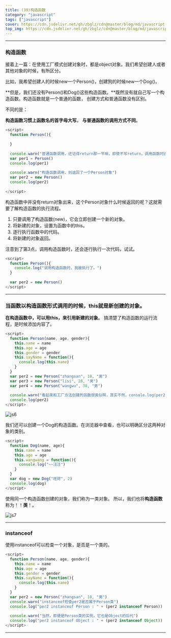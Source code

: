 ```yaml
---
title: (39)构造函数
category: "javascript"
tags: ["javascript"]
cover: https://cdn.jsdelivr.net/gh/zbglz/cdn@master/blog/md/javascript.svg
top_img: https://cdn.jsdelivr.net/gh/zbglz/cdn@master/blog/md/javascript.svg
---
```


***

### 构造函数

接着上一篇：在使用工厂模式创建对象时，都是object对象。我们希望创建人或者其他对象的时候，有所区分。

比如，我希望创建人的时候new一个Person()，创建狗的时候new一个Dog()。

**但是，我们还没有Person()和Dog()这些构造函数。**既然没有就自己写一个构造函数。构造函数就是一个普通的函数， 创建方式和普通函数没有区别。

不同的是：

**构造函数习惯上函数名的首字母大写**。
**与普通函数的调用方式不同**。


```js js
<script>
  function Person(){
    
  }
  
  console.warn("普通函数调用，还记得return那一节嘛，即使不写return，调用函数时还是会返回undefined，所以per1是undefined")
  var per1 = Person() 
  console.log(per1) 
  
  console.warn("构造函数调用，则返回了一个Person对象")
  var per2 = new Person()
  console.log(per2)
  
</script>
```

构造函数中并没有return对象出来，这个Person对象什么时候返回的呢？这就需要了解构造函数的执行流程。

1. 只要调用了构造函数(new)，它会立即创建一个新的对象。
2. 将新建的对象，设置为函数中的this。
3. 逐行执行函数中的代码。
4. 将新建的对象返回。

注意到了第3点，调用构造函数时，还会逐行执行一次代码，试试。

```js js
<script>
  function Person(){
    console.log("调用构造函数时，我被执行了。")
  }
  
  var per2 = new Person()
</script>
```

***

### 当函数以构造函数形式调用的时候，this就是新创建的对象。

**在构造函数中，可以用this，来引用新建的对象**。
搞清楚了构造函数的运行流程，是时候添加内容了。


```js js
<script>
  function Person(name, age, gender){
    this.name = name
    this.age = age
    this.gender = gender
    this.sayName = function(){
      console.log(this.name)
    }
  }
  var per2 = new Person("zhangsan", 18, "男")
  var per3 = new Person("lisi", 28, "男")
  var per4 = new Person("wangwu", 38, "男")
  
  console.warn("看起来和工厂方法创建的函数很类似啊，其实不然，console.log(per2)，可以在浏览器控制台查看，输出的对象是Person")
  console.log(per2)
</script>
```


![js6](https://cdn.jsdelivr.net/gh/zbglz/cdn@master/blog/md/js6.png)


我们还可以创建一个Dog的构造函数。在浏览器中查看，也可以明确区分这两种对象的类别。

```js js
<script>
  function Dog(name, age){
    this.name = name
    this.age = age
    this.wangwang = function(){
      console.log("~~汪汪")
    }
  }
  var dog = new Dog("旺财", 2)
  console.log(dog)
</script>
```


使用同一个构造函数创建的对象，我们称为一类对象。
所以，我们也将**构造函数**称为！！**类**！。


![js7](https://cdn.jsdelivr.net/gh/zbglz/cdn@master/blog/md/js7.png)


***


### instanceof

使用instanceof可以检查一个对象，是否是一个类的。

```js js
<script>
  function Person(name, age, gender){
    this.name = name
    this.age = age
    this.gender = gender
    this.sayName = function(){
      console.log(this.name)
    }
  }
  var per2 = new Person("zhangsan", 18, "男")
  console.warn("instanceof检查per2是否属于Person类")
  console.log("per2 instanceof Person : " + (per2 instanceof Person))
  
  console.warn("当然，即便是Person类的实例，它也是Object的后代")
  console.log("per2 instanceof Object : " + (per2 instanceof Object))
</script>
```

***